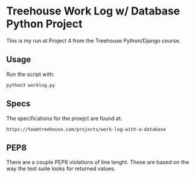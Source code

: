 Treehouse Work Log w/ Database Python Project
=============================================

This is my run at Project 4 from the Treehouse Python/Django course. 

Usage
-----

Run the script with:

    python3 worklog.py


Specs
-----

The specifications for the proejct are found at:

    https://teamtreehouse.com/projects/work-log-with-a-database


PEP8
----

There are a couple PEP8 violations of line lenght. These are based on the 
way the test suite looks for returned values. 
